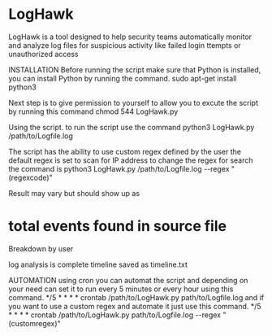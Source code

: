 # LogHawk
LogHawk is a tool designed to help security teams automatically monitor and analyze log files for suspicious activity like failed login ttempts or unauthorized access

INSTALLATION
Before running the script make sure that Python is installed, you can install Python by running the command.
sudo apt-get install python3

Next step is to give permission to yourself to allow you to excute the script by running this command
chmod 544 LogHawk.py


Using the script. 
to run the script use the command 
python3 LogHawk.py /path/to/Logfile.log  

The script has the ability to use custom regex defined by the user 
the default regex is set to scan for IP address to change the regex for search the command is 
python3 LogHawk.py /path/to/Logfile.log --regex "(regexcode)" 

Result may vary but should show up as 
# total events found in source file 

Breakdown by user

log analysis is complete timeline saved as timeline.txt

AUTOMATION 
using cron you can automat the script and depending on your need can set it to run every 5 minutes or every hour using this command.
*/5 * * * * crontab /path/to/LogHawk.py path/to/Logfile.log
and if you want to use a custom regex and automate it just use this command. 
*/5 * * * * crontab /path/to/LogHawk.py path/to/Logfile.log --regex "(customregex)" 

